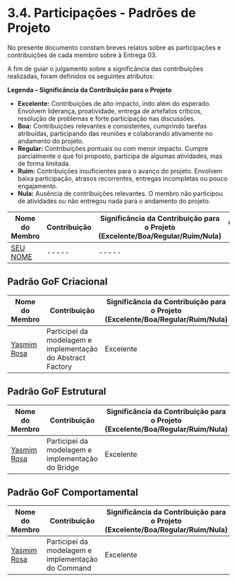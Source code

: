 # 3.4. Participações - Padrões de Projeto

No presente documento constam breves relatos sobre as participações e contribuições de cada membro sobre à Entrega 03.

A fim de guiar o julgamento sobre a significância das contribuições realizadas, foram definidos os seguintes atributos:

**Legenda – Significância da Contribuição para o Projeto**

- **Excelente:** Contribuições de alto impacto, indo além do esperado. Envolvem liderança, proatividade, entrega de artefatos críticos, resolução de problemas e forte participação nas discussões.
- **Boa:** Contribuições relevantes e consistentes, cumprindo tarefas atribuídas, participando das reuniões e colaborando ativamente no andamento do projeto.
- **Regular:** Contribuições pontuais ou com menor impacto. Cumpre parcialmente o que foi proposto, participa de algumas atividades, mas de forma limitada.
- **Ruim:** Contribuições insuficientes para o avanço do projeto. Envolvem baixa participação, atrasos recorrentes, entregas incompletas ou pouco engajamento.
- **Nula:** Ausência de contribuições relevantes. O membro não participou de atividades ou não entregou nada para o andamento do projeto.

| Nome do Membro | Contribuição | Significância da Contribuição para o Projeto<br> (Excelente/Boa/Regular/Ruim/Nula) | Comprobatórios Claros  |
| ---------------| ------------ | ---------------------------------------------------------------------------------- | -----------------------|
| [SEU NOME](https://github.com/SEUGITHUB) | -----  | ----- | ----- |

## Padrão GoF Criacional

| Nome do Membro | Contribuição | Significância da Contribuição para o Projeto<br> (Excelente/Boa/Regular/Ruim/Nula) | Comprobatórios Claros  |
| ---------------| ------------ | ---------------------------------------------------------------------------------- | -----------------------|
| [Yasmim Rosa](https://github.com/yaskisoba) | Participei da modelagem e implementação do Abstract Factory  | Excelente | [Abstract Factory](./3.1.1.AbstractFactory.md) |



## Padrão GoF Estrutural
| Nome do Membro | Contribuição | Significância da Contribuição para o Projeto<br> (Excelente/Boa/Regular/Ruim/Nula) | Comprobatórios Claros  |
| ---------------| ------------ | ---------------------------------------------------------------------------------- | -----------------------|
| [Yasmim Rosa](https://github.com/yaskisoba) | Participei da modelagem e implementação do Bridge | Excelente | [Bridge](./3.2.1Bridge.md) |


## Padrão GoF Comportamental
| Nome do Membro | Contribuição | Significância da Contribuição para o Projeto<br> (Excelente/Boa/Regular/Ruim/Nula) | Comprobatórios Claros  |
| ---------------| ------------ | ---------------------------------------------------------------------------------- | -----------------------|
| [Yasmim Rosa](https://github.com/yaskisoba) | Participei da modelagem e implementação do Command  | Excelente | [Command](./3.3.1Command.md) |

